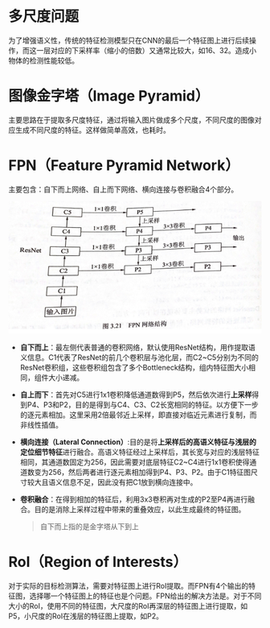 # 多尺度问题

为了增强语义性，传统的特征检测模型只在CNN的最后一个特征图上进行后续操作，而这一层对应的下采样率（缩小的倍数）又通常比较大，如16、32。造成小物体的检测性能较低。

# 图像金字塔（Image Pyramid）

主要思路在于提取多尺度特征，通过将输入图片做成多个尺度，不同尺度的图像对应生成不同尺度的特征。这样做简单高效，也耗时。

# FPN（Feature Pyramid Network）

主要包含：自下而上网络、自上而下网络、横向连接与卷积融合4个部分。

![image-20210712095225996](https://raw.githubusercontent.com/by777/imgRep/main/img/20210712095226.png)

+ **自下而上**：最左侧代表普通的卷积网络，默认使用ResNet结构，用作提取语义信息。C1代表了ResNet的前几个卷积层与池化层，而C2~C5分别为不同的ResNet卷积组，这些卷积组包含了多个Bottleneck结构，组内特征图大小相同，组件大小递减。

+ **自上而下**：首先对C5进行1x1卷积降低通道数得到P5，然后依次进行**上采样**得到P4、P3和P2，目的是得到与C4、C3、C2长宽相同的特征。以方便下一步的逐元素相加。这里采用2倍最邻近上采样，即直接对临近元素进行复制，而非线性插值。

+ **横向连接（Lateral Connection）**:目的是将**上采样后的高语义特征与浅层的定位细节特征**进行融合。高语义特征经过上采样后，其长宽与对应的浅层特征相同，其通道数固定为256，因此需要对底层特征C2~C4进行1x1卷积使得通道数变为256，然后两者进行逐元素相加得到P4、P3、P2。由于C1特征图尺寸较大且语义信息不足，因此没有把C1放到横向连接中。

+ **卷积融合**：在得到相加的特征后，利用3x3卷积再对生成的P2至P4再进行融合。目的是消除上采样过程中带来的重叠效应，以此生成最终的特征图。

  > 自下而上指的是金字塔从下到上

# RoI（Region of Interests）

对于实际的目标检测算法，需要对特征图上进行RoI提取。而FPN有4个输出的特征图，选择哪一个特征图上的特征也是个问题。FPN给出的解决方法是。对于不同大小的RoI，使用不同的特征图，大尺度的RoI再深层的特征图上进行提取，如P5，小尺度的RoI在浅层的特征图上提取，如P2。